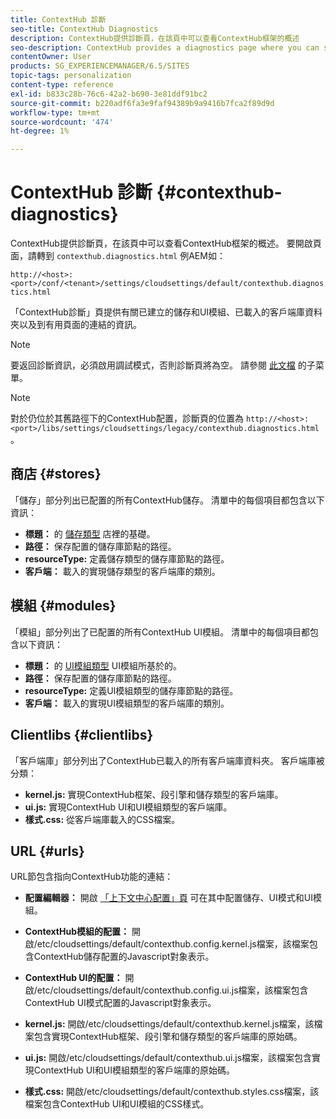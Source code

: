 ```yaml
---
title: ContextHub 診斷
seo-title: ContextHub Diagnostics
description: ContextHub提供診斷頁，在該頁中可以查看ContextHub框架的概述
seo-description: ContextHub provides a diagnostics page where you can see an overview of the ContextHub framework
contentOwner: User
products: SG_EXPERIENCEMANAGER/6.5/SITES
topic-tags: personalization
content-type: reference
exl-id: b833c28b-76c6-42a2-b690-3e81ddf91bc2
source-git-commit: b220adf6fa3e9faf94389b9a9416b7fca2f89d9d
workflow-type: tm+mt
source-wordcount: '474'
ht-degree: 1%

---
```


# ContextHub 診斷 {#contexthub-diagnostics}

ContextHub提供診斷頁，在該頁中可以查看ContextHub框架的概述。 要開啟頁面，請轉到 `contexthub.diagnostics.html` 例AEM如：

`http://<host>:<port>/conf/<tenant>/settings/cloudsettings/default/contexthub.diagnostics.html`

「ContextHub診斷」頁提供有關已建立的儲存和UI模組、已載入的客戶端庫資料夾以及到有用頁面的連結的資訊。

>[!NOTE]
>
>要返回診斷資訊，必須啟用調試模式，否則診斷頁將為空。 請參閱 [此文檔](ch-configuring.md#debugging-contexthub) 的子菜單。

>[!NOTE]
>
>對於仍位於其舊路徑下的ContextHub配置，診斷頁的位置為 `http://<host>:<port>/libs/settings/cloudsettings/legacy/contexthub.diagnostics.html`。

## 商店 {#stores}

「儲存」部分列出已配置的所有ContextHub儲存。 清單中的每個項目都包含以下資訊：

* **標題：** 的 [儲存類型](/help/sites-developing/ch-samplestores.md) 店裡的基礎。
* **路徑：** 保存配置的儲存庫節點的路徑。
* **resourceType:** 定義儲存類型的儲存庫節點的路徑。
* **客戶端：** 載入的實現儲存類型的客戶端庫的類別。

## 模組 {#modules}

「模組」部分列出了已配置的所有ContextHub UI模組。 清單中的每個項目都包含以下資訊：

* **標題：** 的 [UI模組類型](/help/sites-developing/ch-samplemodules.md) UI模組所基於的。
* **路徑：** 保存配置的儲存庫節點的路徑。
* **resourceType:** 定義UI模組類型的儲存庫節點的路徑。
* **客戶端：** 載入的實現UI模組類型的客戶端庫的類別。

## Clientlibs {#clientlibs}

「客戶端庫」部分列出了ContextHub已載入的所有客戶端庫資料夾。 客戶端庫被分類：

* **kernel.js:** 實現ContextHub框架、段引擎和儲存類型的客戶端庫。
* **ui.js:** 實現ContextHub UI和UI模組類型的客戶端庫。
* **樣式.css:** 從客戶端庫載入的CSS檔案。

## URL {#urls}

URL節包含指向ContextHub功能的連結：

* **配置編輯器：** 開啟 [「上下文中心配置」頁](ch-configuring.md) 可在其中配置儲存、UI模式和UI模組。

* **ContextHub模組的配置：** 開啟/etc/cloudsettings/default/contexthub.config.kernel.js檔案，該檔案包含ContextHub儲存配置的Javascript對象表示。
* **ContextHub UI的配置：** 開啟/etc/cloudsettings/default/contexthub.config.ui.js檔案，該檔案包含ContextHub UI模式配置的Javascript對象表示。
* **kernel.js:** 開啟/etc/cloudsettings/default/contexthub.kernel.js檔案，該檔案包含實現ContextHub框架、段引擎和儲存類型的客戶端庫的原始碼。
* **ui.js:** 開啟/etc/cloudsettings/default/contexthub.ui.js檔案，該檔案包含實現ContextHub UI和UI模組類型的客戶端庫的原始碼。
* **樣式.css:** 開啟/etc/cloudsettings/default/contexthub.styles.css檔案，該檔案包含ContextHub UI和UI模組的CSS樣式。
